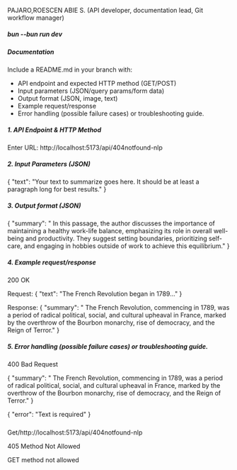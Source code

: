 
PAJARO,ROESCEN ABIE S.
(API developer, documentation lead, Git workflow manager)

##### bun --bun run dev


##### Documentation
Include a README.md in your branch with:
- API endpoint and expected HTTP method (GET/POST)
- Input parameters (JSON/query params/form data)
- Output format (JSON, image, text)
- Example request/response
- Error handling (possible failure cases) or troubleshooting guide.

##### 1. API Endpoint & HTTP Method
Enter URL: http://localhost:5173/api/404notfound-nlp

##### 2. Input Parameters (JSON)
{
    "text": "Your text to summarize goes here. It should be at least a paragraph long for best results."
}

##### 3. Output format (JSON)
{
    "summary": " In this passage, the author discusses the importance of maintaining a healthy work-life balance, emphasizing its role in overall well-being and productivity. They suggest setting boundaries, prioritizing self-care, and engaging in hobbies outside of work to achieve this equilibrium."
}

##### 4. Example request/response

200 OK

Request:
{
  "text": "The French Revolution began in 1789..."
}

Response:
{
    "summary": " The French Revolution, commencing in 1789, was a period of radical political, social, and cultural upheaval in France, marked by the overthrow of the Bourbon monarchy, rise of democracy, and the Reign of Terror."
}

##### 5. Error handling (possible failure cases) or troubleshooting guide.

400
Bad Request

{
    "summary": " The French Revolution, commencing in 1789, was a period of radical political, social, and cultural upheaval in France, marked by the overthrow of the Bourbon monarchy, rise of democracy, and the Reign of Terror."
}

{
    "error": "Text is required"
}

#####

Get/http://localhost:5173/api/404notfound-nlp

405
Method Not Allowed

GET method not allowed

